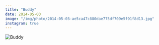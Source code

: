 ```yaml
---
title: "Buddy"
date: 2014-05-03
image: "/img/photo/2014-05-03-ae5ca47c880dae775df709e5f91f8d13.jpg"
instagram: true
---
```


![Buddy](/img/photo/2014-05-03-ae5ca47c880dae775df709e5f91f8d13.jpg)
